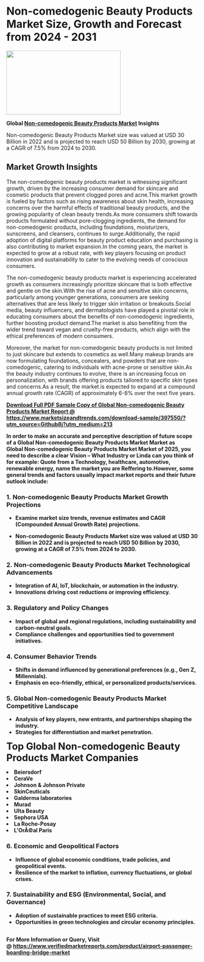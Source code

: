 <H1>Non-comedogenic Beauty Products Market Size, Growth and Forecast from 2024 - 2031</H1><img class="aligncenter size-medium wp-image-584254" src="https://thirdeyenews.in/wp-content/uploads/2024/09/Global-Market-Research-300x168.jpeg" alt="" width="300" height="168" /><p><strong>Global&nbsp;<a href="https://www.marketsizeandtrends.com/download-sample/397550/?utm_source=Github8j?utm_medium=213">Non-comedogenic Beauty Products Market</a> Insights</strong></p><p>Non-comedogenic Beauty Products Market size was valued at USD 30 Billion in 2022 and is projected to reach USD 50 Billion by 2030, growing at a CAGR of 7.5% from 2024 to 2030.</p><p><h2>Market Growth Insights</h2> <p>The non-comedogenic beauty products market is witnessing significant growth, driven by the increasing consumer demand for skincare and cosmetic products that prevent clogged pores and acne.This market growth is fueled by factors such as rising awareness about skin health, increasing concerns over the harmful effects of traditional beauty products, and the growing popularity of clean beauty trends.As more consumers shift towards products formulated without pore-clogging ingredients, the demand for non-comedogenic products, including foundations, moisturizers, sunscreens, and cleansers, continues to surge.Additionally, the rapid adoption of digital platforms for beauty product education and purchasing is also contributing to market expansion.In the coming years, the market is expected to grow at a robust rate, with key players focusing on product innovation and sustainability to cater to the evolving needs of conscious consumers.</p> <p><strong><a href="#"></a></strong></p> <p>The non-comedogenic beauty products market is experiencing accelerated growth as consumers increasingly prioritize skincare that is both effective and gentle on the skin.With the rise of acne and sensitive skin concerns, particularly among younger generations, consumers are seeking alternatives that are less likely to trigger skin irritation or breakouts.Social media, beauty influencers, and dermatologists have played a pivotal role in educating consumers about the benefits of non-comedogenic ingredients, further boosting product demand.The market is also benefiting from the wider trend toward vegan and cruelty-free products, which align with the ethical preferences of modern consumers.</p> <p>Moreover, the market for non-comedogenic beauty products is not limited to just skincare but extends to cosmetics as well.Many makeup brands are now formulating foundations, concealers, and powders that are non-comedogenic, catering to individuals with acne-prone or sensitive skin.As the beauty industry continues to evolve, there is an increasing focus on personalization, with brands offering products tailored to specific skin types and concerns.As a result, the market is expected to expand at a compound annual growth rate (CAGR) of approximately 6-8% over the next five years.</p> <p><strong><a href="#"></p><p><span class=""><strong>Download Full PDF Sample Copy of Global Non-comedogenic Beauty Products Market Report</strong> @ <a href="https://www.marketsizeandtrends.com/download-sample/397550/?utm_source=Github8j?utm_medium=213" target="_blank">https://www.marketsizeandtrends.com/download-sample/397550/?utm_source=Github8j?utm_medium=213</a></span></p><p>In order to make an accurate and perceptive description of future scope of a Global&nbsp;Non-comedogenic Beauty Products Market Market as Global&nbsp;Non-comedogenic Beauty Products Market Market of 2025, you need to describe a clear Vision &ndash; What Industry or Linda can you think of for example: Quote from a Technology, healthcare, automotive, renewable energy, name the market you are Reffering to.However, some general trends and factors usually impact market reports and their future outlook include:</p><h3>1.&nbsp;<strong>Non-comedogenic Beauty Products Market Growth Projections</strong></h3><ul><li>Examine market size trends, revenue estimates and CAGR (Compounded Annual Growth Rate) projections.</li><li><p>Non-comedogenic Beauty Products Market size was valued at USD 30 Billion in 2022 and is projected to reach USD 50 Billion by 2030, growing at a CAGR of 7.5% from 2024 to 2030.</p></li></ul><h3>2.&nbsp;<strong>Non-comedogenic Beauty Products Market Technological Advancements</strong></h3><ul><li>Integration of AI, IoT, blockchain, or automation in the industry.</li><li>Innovations driving cost reductions or improving efficiency.</li></ul><h3>3.&nbsp;<strong>Regulatory and Policy Changes</strong></h3><ul><li>Impact of global and regional regulations, including sustainability and carbon-neutral goals.</li><li>Compliance challenges and opportunities tied to government initiatives.</li></ul><h3>4.&nbsp;<strong>Consumer Behavior Trends</strong></h3><ul><li>Shifts in demand influenced by generational preferences (e.g., Gen Z, Millennials).</li><li>Emphasis on eco-friendly, ethical, or personalized products/services.</li></ul><h3>5.&nbsp;<strong>Global Non-comedogenic Beauty Products Market Competitive Landscape</strong></h3><ul><li>Analysis of key players, new entrants, and partnerships shaping the industry.</li><li>Strategies for differentiation and market penetration.</li></ul><p data-pm-slice="1 1 []"><span style="color: inherit; font-family: inherit; font-size: 25px;">Top Global Non-comedogenic Beauty Products Market Companies</span></p><div class="" data-test-id=""><p><li>Beiersdorf</li><li> CeraVe</li><li> Johnson & Johnson Private</li><li> SkinCeuticals</li><li> Galderma laboratories</li><li> Murad</li><li> Ulta Beauty</li><li> Sephora USA</li><li> La Roche-Posay</li><li> L'OrÃ©al Paris</li></p></div><h3>6.&nbsp;<strong>Economic and Geopolitical Factors</strong></h3><ul><li>Influence of global economic conditions, trade policies, and geopolitical events.</li><li>Resilience of the market to inflation, currency fluctuations, or global crises.</li></ul><h3>7.&nbsp;<strong>Sustainability and ESG (Environmental, Social, and Governance)</strong></h3><ul><li>Adoption of sustainable practices to meet ESG criteria.</li><li>Opportunities in green technologies and circular economy principles.</li></ul><h2><strong style="font-size: 14px;">For More Information or Query, Visit @&nbsp;</strong><a style="background-color: #ffffff; font-size: 14px;" href="https://www.marketsizeandtrends.com/report/non-comedogenic-beauty-products-market/" target="_blank">https://www.verifiedmarketreports.com/product/airport-passenger-boarding-bridge-market</a></h2>